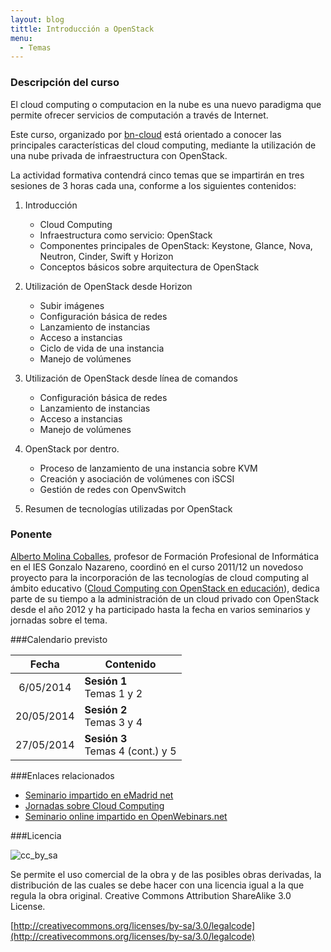 ```yaml
---
layout: blog
tittle: Introducción a OpenStack
menu:
  - Temas
---
```

### Descripción del curso

El cloud computing o computacion en la nube es una nuevo paradigma que permite
ofrecer servicios de computación a través de Internet.

Este curso, organizado por [bn-cloud](http://www.bn-cloud.com/) está orientado a
conocer las principales características del cloud computing, mediante la
utilización de una nube privada de infraestructura con OpenStack.

La actividad formativa contendrá cinco temas que se impartirán en tres sesiones
de 3 horas cada una, conforme a los siguientes contenidos:

1. Introducción

	* Cloud Computing
	* Infraestructura como servicio: OpenStack
	* Componentes principales de OpenStack: Keystone, Glance, Nova, Neutron, Cinder,
	Swift y Horizon 
	* Conceptos básicos sobre arquitectura de OpenStack

2. Utilización de OpenStack desde Horizon

	* Subir imágenes
	* Configuración básica de redes
	* Lanzamiento de instancias
	* Acceso a instancias
	* Ciclo de vida de una instancia
	* Manejo de volúmenes

3. Utilización de OpenStack desde línea de comandos

	* Configuración básica de redes
	* Lanzamiento de instancias
	* Acceso a instancias
	* Manejo de volúmenes

4. OpenStack por dentro.

	* Proceso de lanzamiento de una instancia sobre KVM
	* Creación y asociación de volúmenes con iSCSI
	* Gestión de redes con OpenvSwitch

5. Resumen de tecnologías utilizadas por OpenStack

### Ponente

[Alberto Molina Coballes](http://albertomolina.wordpress.com), profesor de
Formación Profesional de Informática en el IES Gonzalo Nazareno, coordinó en el
curso 2011/12 un novedoso proyecto para la incorporación de las tecnologías de
cloud computing al ámbito educativo ([Cloud Computing con OpenStack en
educación](http://www.gonzalonazareno.org/cloud/)), dedica parte de su tiempo a
la administración de un cloud privado con OpenStack desde el año 2012 y ha
participado hasta la fecha en varios seminarios y  jornadas sobre el tema.

###Calendario previsto

|Fecha|Contenido|
|:---:|---------|
|6/05/2014|**Sesión 1**<br/>Temas 1 y 2|
|20/05/2014|**Sesión 2**<br/>Temas 3 y 4|
|27/05/2014|**Sesión 3**<br/>Temas 4 (cont.) y 5|

###Enlaces relacionados

* [Seminario impartido en eMadrid
    net](http://www.emadridnet.org/seminario-emadrid-aprender-software-libre-experiencias-todos-niveles/cloud-privado-iaas-fines-educativos-software-libre)
* [Jornadas sobre Cloud Computing](http://www.josedomingo.org/web/course/view.php?id=70)
* [Seminario online impartido en OpenWebinars.net](http://openwebinars.net/openwebinar-por-que-openstack-software-libre-para-la-nube/)

###Licencia

![cc_by_sa](http://iesgn.github.io/cloud/img/cc_by_sa.png)

Se permite el uso comercial de la obra y de las posibles obras derivadas, la distribución de las cuales se debe hacer con una licencia igual a la que regula la obra original.
Creative Commons Attribution ShareAlike 3.0 License.

[http://creativecommons.org/licenses/by-sa/3.0/legalcode](http://creativecommons.org/licenses/by-sa/3.0/legalcode)
